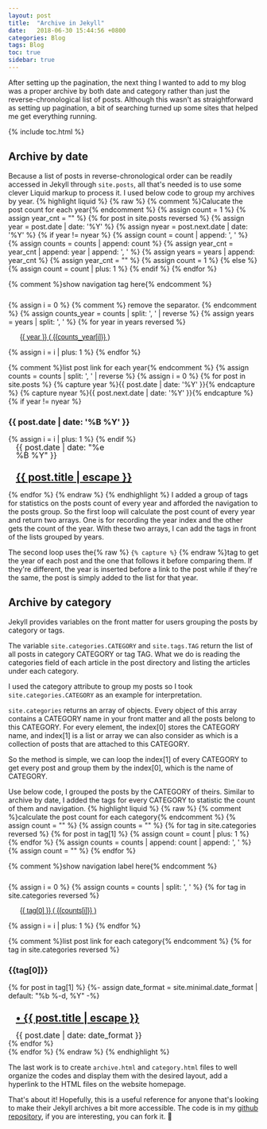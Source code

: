 ```yaml
---
layout: post
title:  "Archive in Jekyll"
date:   2018-06-30 15:44:56 +0800
categories: Blog
tags: Blog
toc: true
sidebar: true
---
```

After setting up the pagination, the next thing I wanted to add to my blog was a proper archive by both date and category rather than just the reverse-chronological list of posts. Although this wasn't as straightforward as setting up pagination, a bit of searching turned up some sites that helped me get everything running.

{% include toc.html %}

## Archive by date
Because a list of posts in reverse-chronological order can be readily accessed in Jekyll through `site.posts`, all that's needed is to use some clever Liquid markup to process it. 
I used below code to group my archives by year.
{% highlight liquid %}
{% raw %}
{% comment %}Calucate the post count for each year{% endcomment %}
{% assign count = 1 %}
{% assign year_cnt = "" %}
{% for post in site.posts reversed %}
    {% assign year = post.date | date: '%Y' %}
    {% assign nyear = post.next.date | date: '%Y' %}
    {% if year != nyear %}
        {% assign count = count | append: ', ' %}
        {% assign counts = counts | append: count %}
		{% assign year_cnt = year_cnt | append: year | append: ', ' %}
		{% assign years = years | append: year_cnt %}
		{% assign year_cnt = "" %}
        {% assign count = 1 %}
    {% else %}
        {% assign count = count | plus: 1 %}
    {% endif %}
{% endfor %}

{% comment %}show navigation tag here{% endcomment %}
<div class="archive-label-meta" style ="margin-top:25px">
{% assign i = 0 %}
{% comment %} remove the separator. {% endcomment %}
{% assign counts_year = counts | split: ', ' | reverse %}
{% assign years = years | split: ', ' %}
{% for year in years reversed %}
<ul class="post-categories">       
     <a href = "#{{year}}" style = "font-family: Raleway,Arial,sans-
      serif; font-size:14px">{{ year }} ( {{counts_year[i]}} )</a>
</ul>
{% assign i = i | plus: 1 %}
{% endfor %}
</div>

{% comment %}list post link for each year{% endcomment %}
{% assign counts = counts | split: ', ' | reverse %}
{% assign i = 0 %}
{% for post in site.posts %}
    {% capture year %}{{ post.date | date: '%Y' }}{% endcapture %}
    {% capture nyear %}{{ post.next.date | date: '%Y' }}{% endcapture %}
      {% if year != nyear %}
        <h3 id = "{{year}}" class="archive-title">{{ post.date | date: '%B %Y' }}</h3>
	  {% assign i = i | plus: 1 %}
      {% endif %}
	<div class="archive-meta" style="margin-left:15px;line-height:16px">
	 <div class="post-date" style="margin-right:30px; font-size:16px; 
          width:180px"><i class="icon-calendar"></i>{{ post.date | date:
          "%e %B %Y" }}</div>
     <a class="post-link" href="{{ post.url | relative_url }}">
     <h2 class="archive-link">{{ post.title | escape }}</h2>
     </a>
   </div>
{% endfor %}
{% endraw %}
{% endhighlight %}
I added a group of tags for statistics on the posts count of every year and afforded the navigation to the posts group.
So the first loop will calculate the post count of every year and return two arrays. One is for recording the year index and the other gets the count of the year. With these two arrays, I can add the tags in front of the lists grouped by years. 

The second loop uses the{% raw %} `{% capture %}` {% endraw %}tag to get the year of each post and the one that follows it before comparing them. If they're different, the year is inserted before a link to the post while if they're the same, the post is simply added to the list for that year. 

## Archive by category
Jekyll provides variables on the front matter for users grouping the posts by category or tags.

The variable `site.categories.CATEGORY` and `site.tags.TAG` return the list of all posts in category CATEGORY or tag TAG. What we do is reading the categories field of each article in the post directory and listing the articles under each category.

I used the category attribute to group my posts so I took `site.categories.CATEGORY` as an example for interpretation.

`site.categories` returns an array of objects. Every object of this array contains a CATEGORY name in your front matter and all the posts belong to this CATEGORY. For every element, the index[0] stores the CATEGORY name, and index[1] is a list or array we can also consider as which is a collection of posts that are attached to this CATEGORY. 

So the method is simple, we can loop the index[1] of every CATEGORY to get every post and group them by the index[0], which is the name of CATEGORY.

Use below code, I grouped the posts by the CATEGORY of theirs. Similar to archive by date, I added the tags for every CATEGORY to statistic the count of them and navigation.
{% highlight liquid %}
{% raw %} 
{% comment %}calculate the post count for each category{% endcomment %}
{% assign count = "" %}
{% assign counts = "" %}
{% for tag in site.categories reversed %}
  {% for post in tag[1] %}
	{% assign count = count | plus: 1 %}
  {% endfor %}
  {% assign counts = counts | append: count | append: ', ' %}
  {% assign count = "" %}
{% endfor %}

{% comment %}show navigation label here{% endcomment %}
<div class="archive-label-meta" style ="margin-top:25px">
{% assign i = 0 %}
{% assign counts = counts | split: ', ' %}
{% for tag in site.categories reversed  %}
<ul class="post-categories">       
     <a href="#{{tag[0]}}" style = "font-family: Raleway,Arial,sans-
      serif; font-size:14px">{{ tag[0] }} ( {{counts[i]}} )</a>
</ul>
{% assign i = i | plus: 1 %}
{% endfor %}
</div>

{% comment %}list post link for each category{% endcomment %}
{% for tag in site.categories reversed %}
<div>
<h3 id = "{{tag[0]}}" class="archive-title">{{tag[0]}}</h3>
{% for post in tag[1] %}
{%- assign date_format = site.minimal.date_format | default: "%b %-d, %Y" -%}
    <div class="category-meta" style="margin-left:15px; line-height: 16px">
      <a class="post-link" href="{{ post.url | relative_url }}">
		<h2 class="archive-link" >&bull; {{ post.title | escape }}</h2>
      </a>
        <div class="post-date">
          <span class="icon-calendar" style = "font-size:16px">
            {{ post.date | date: date_format }}</span>
		</div>
    </div>
{% endfor %}
</div>
{% endfor %}
{% endraw %}
{% endhighlight %}

The last work is to create `archive.html` and `category.html` files to well organize the codes and display them with the desired layout, add a hyperlink to the HTML files on the website homepage.

That's about it! Hopefully, this is a useful reference for anyone that's looking to make their Jekyll archives a bit more accessible. The code is in my [github repository](https://github.com/gangdong/daviddong.github.io), if you are interesting, you can fork it. 🙂
